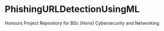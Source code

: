 # PhishingURLDetectionUsingML
Honours Project Repository for BSc (Hons) Cybersecurity and Networking
